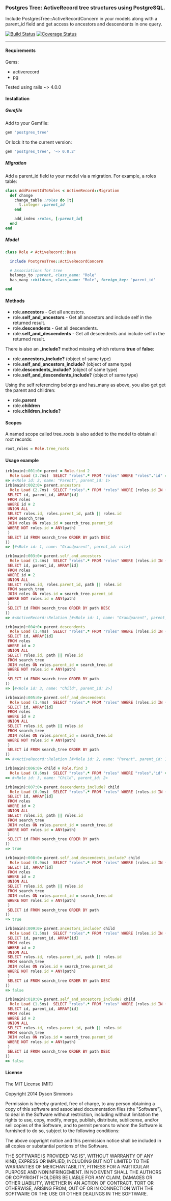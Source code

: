 ### Postgres Tree: ActiveRecord tree structures using PostgreSQL.

Include PostgresTree::ActiveRecordConcern in your models along with a parent_id field and get access to ancestors and descendents in one query.

[![Build Status](https://travis-ci.org/dyson/postgres_tree.svg?branch=master)](https://travis-ci.org/dyson/postgres_tree) [![Coverage Status](https://img.shields.io/coveralls/dyson/postgres_tree.svg)](https://coveralls.io/r/dyson/postgres_tree?branch=master)

----

#### Requirements

Gems:
* activerecord
* pg

Tested using rails ~> 4.0.0

#### Installation

##### Gemfile

Add to your Gemfile:

```ruby
gem 'postgres_tree'
```

Or lock it to the current version:

```ruby
gem 'postgres_tree', '~> 0.0.2'
```

##### Migration

Add a parent_id field to your model via a migration. For example, a roles table:

```ruby
class AddParentIdToRoles < ActiveRecord::Migration
  def change
    change_table :roles do |t|
      t.integer :parent_id
    end

    add_index :roles, [:parent_id]
  end
end
```

##### Model

```ruby
class Role < ActiveRecord::Base

  include PostgresTree::ActiveRecordConcern

  # Associations for tree
  belongs_to :parent, class_name: "Role"
  has_many :children, class_name: "Role", foreign_key: 'parent_id'

end

```

#### Methods

* role.**ancestors** - Get all ancestors.
* role.**self_and_ancestors** - Get all ancestors and include self in the returned result.
* role.**descendents** - Get all descendents.
* role.**self_and_descendents** - Get all descendents and include self in the returned result.

There is also an **_include?** method missing which returns **true** of **false**:

* role.**ancestors_include?** (object of same type)
* role.**self_and_ancestors_include?** (object of same type)
* role.**descendents_include?** (object of same type)
* role.**self_and_descendents_include?** (object of same type)

Using the self referencing belongs and has_many as above, you also get get the parent and children:

* role.**parent**
* role.**children**
* role.**children_include?**

#### Scopes

A named scope called tree_roots is also added to the model to obtain all root records:

```ruby
root_roles = Role.tree_roots
```

#### Usage example

```ruby
irb(main):001:0> parent = Role.find 2
  Role Load (3.7ms)  SELECT "roles".* FROM "roles" WHERE "roles"."id" = $1 LIMIT 1  [["id", 2]]
=> #<Role id: 2, name: "Parent", parent_id: 1>
irb(main):002:0> parent.ancestors
  Role Load (2.7ms)  SELECT "roles".* FROM "roles" WHERE (roles.id IN ( WITH RECURSIVE search_tree(id, parent_id, path) AS (
 SELECT id, parent_id, ARRAY[id]
 FROM roles
 WHERE id = 2
 UNION ALL
 SELECT roles.id, roles.parent_id, path || roles.id
 FROM search_tree
 JOIN roles ON roles.id = search_tree.parent_id
 WHERE NOT roles.id = ANY(path)
 )
 SELECT id FROM search_tree ORDER BY path DESC
))
=> [#<Role id: 1, name: "Grandparent", parent_id: nil>]

irb(main):003:0> parent.self_and_ancestors
  Role Load (1.4ms)  SELECT "roles".* FROM "roles" WHERE (roles.id IN ( WITH RECURSIVE search_tree(id, parent_id, path) AS (
 SELECT id, parent_id, ARRAY[id]
 FROM roles
 WHERE id = 2
 UNION ALL
 SELECT roles.id, roles.parent_id, path || roles.id
 FROM search_tree
 JOIN roles ON roles.id = search_tree.parent_id
 WHERE NOT roles.id = ANY(path)
 )
 SELECT id FROM search_tree ORDER BY path DESC
))
=> #<ActiveRecord::Relation [#<Role id: 1, name: "Grandparent", parent_id: nil>, #<Role id: 2, name: "Parent", parent_id: 1>]>

irb(main):004:0> parent.descendents
  Role Load (1.4ms)  SELECT "roles".* FROM "roles" WHERE (roles.id IN ( WITH RECURSIVE search_tree(id, path) AS (
 SELECT id, ARRAY[id]
 FROM roles
 WHERE id = 2
 UNION ALL
 SELECT roles.id, path || roles.id
 FROM search_tree
 JOIN roles ON roles.parent_id = search_tree.id
 WHERE NOT roles.id = ANY(path)
 )
 SELECT id FROM search_tree ORDER BY path
))
=> [#<Role id: 3, name: "Child", parent_id: 2>]

irb(main):005:0> parent.self_and_descendents
  Role Load (1.4ms)  SELECT "roles".* FROM "roles" WHERE (roles.id IN ( WITH RECURSIVE search_tree(id, path) AS (
 SELECT id, ARRAY[id]
 FROM roles
 WHERE id = 2
 UNION ALL
 SELECT roles.id, path || roles.id
 FROM search_tree
 JOIN roles ON roles.parent_id = search_tree.id
 WHERE NOT roles.id = ANY(path)
 )
 SELECT id FROM search_tree ORDER BY path
))
=> #<ActiveRecord::Relation [#<Role id: 2, name: "Parent", parent_id: 1>, #<Role id: 3, name: "Child", parent_id: 2>]>

irb(main):006:0> child = Role.find 3
  Role Load (0.6ms)  SELECT "roles".* FROM "roles" WHERE "roles"."id" = $1 LIMIT 1  [["id", 3]]
=> #<Role id: 3, name: "Child", parent_id: 2>

irb(main):007:0> parent.descendents_include? child
  Role Load (0.9ms)  SELECT "roles".* FROM "roles" WHERE (roles.id IN ( WITH RECURSIVE search_tree(id, path) AS (
 SELECT id, ARRAY[id]
 FROM roles
 WHERE id = 2
 UNION ALL
 SELECT roles.id, path || roles.id
 FROM search_tree
 JOIN roles ON roles.parent_id = search_tree.id
 WHERE NOT roles.id = ANY(path)
 )
 SELECT id FROM search_tree ORDER BY path
))
=> true

irb(main):008:0> parent.self_and_descendents_include? child
  Role Load (0.9ms)  SELECT "roles".* FROM "roles" WHERE (roles.id IN ( WITH RECURSIVE search_tree(id, path) AS (
 SELECT id, ARRAY[id]
 FROM roles
 WHERE id = 2
 UNION ALL
 SELECT roles.id, path || roles.id
 FROM search_tree
 JOIN roles ON roles.parent_id = search_tree.id
 WHERE NOT roles.id = ANY(path)
 )
 SELECT id FROM search_tree ORDER BY path
))
=> true

irb(main):009:0> parent.ancestors_include? child
  Role Load (1.5ms)  SELECT "roles".* FROM "roles" WHERE (roles.id IN ( WITH RECURSIVE search_tree(id, parent_id, path) AS (
 SELECT id, parent_id, ARRAY[id]
 FROM roles
 WHERE id = 2
 UNION ALL
 SELECT roles.id, roles.parent_id, path || roles.id
 FROM search_tree
 JOIN roles ON roles.id = search_tree.parent_id
 WHERE NOT roles.id = ANY(path)
 )
 SELECT id FROM search_tree ORDER BY path DESC
))
=> false

irb(main):010:0> parent.self_and_ancestors_include? child
  Role Load (1.5ms)  SELECT "roles".* FROM "roles" WHERE (roles.id IN ( WITH RECURSIVE search_tree(id, parent_id, path) AS (
 SELECT id, parent_id, ARRAY[id]
 FROM roles
 WHERE id = 2
 UNION ALL
 SELECT roles.id, roles.parent_id, path || roles.id
 FROM search_tree
 JOIN roles ON roles.id = search_tree.parent_id
 WHERE NOT roles.id = ANY(path)
 )
 SELECT id FROM search_tree ORDER BY path DESC
))
=> false
```

#### License

The MIT License (MIT)

Copyright 2014 Dyson Simmons

Permission is hereby granted, free of charge, to any person obtaining
a copy of this software and associated documentation files (the
"Software"), to deal in the Software without restriction, including
without limitation the rights to use, copy, modify, merge, publish,
distribute, sublicense, and/or sell copies of the Software, and to
permit persons to whom the Software is furnished to do so, subject to
the following conditions:

The above copyright notice and this permission notice shall be
included in all copies or substantial portions of the Software.

THE SOFTWARE IS PROVIDED "AS IS", WITHOUT WARRANTY OF ANY KIND,
EXPRESS OR IMPLIED, INCLUDING BUT NOT LIMITED TO THE WARRANTIES OF
MERCHANTABILITY, FITNESS FOR A PARTICULAR PURPOSE AND
NONINFRINGEMENT. IN NO EVENT SHALL THE AUTHORS OR COPYRIGHT HOLDERS BE
LIABLE FOR ANY CLAIM, DAMAGES OR OTHER LIABILITY, WHETHER IN AN ACTION
OF CONTRACT, TORT OR OTHERWISE, ARISING FROM, OUT OF OR IN CONNECTION
WITH THE SOFTWARE OR THE USE OR OTHER DEALINGS IN THE SOFTWARE.
